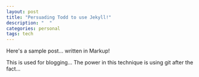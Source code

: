```yaml
---
layout: post
title: "Persuading Todd to use Jekyll!"
description: "  "
categories: personal
tags: tech
---
```


Here's a sample post... written in Markup!

This is used for blogging... The power in this technique is using git after the
fact...
